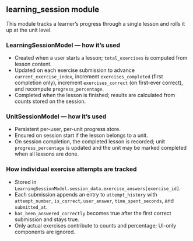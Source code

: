 ## learning_session module

This module tracks a learner’s progress through a single lesson and rolls it up at the unit level.

### LearningSessionModel — how it’s used
- Created when a user starts a lesson; `total_exercises` is computed from lesson content.
- Updated on each exercise submission to advance `current_exercise_index`, increment `exercises_completed` (first completion only), increment `exercises_correct` (on first-ever correct), and recompute `progress_percentage`.
- Completed when the lesson is finished; results are calculated from counts stored on the session.

### UnitSessionModel — how it’s used
- Persistent per-user, per-unit progress store.
- Ensured on session start if the lesson belongs to a unit.
- On session completion, the completed lesson is recorded; unit `progress_percentage` is updated and the unit may be marked completed when all lessons are done.

### How individual exercise attempts are tracked
- Stored in `LearningSessionModel.session_data.exercise_answers[exercise_id]`.
- Each submission appends an entry to `attempt_history` with `attempt_number`, `is_correct`, `user_answer`, `time_spent_seconds`, and `submitted_at`.
- `has_been_answered_correctly` becomes true after the first correct submission and stays true.
- Only actual exercises contribute to counts and percentage; UI-only components are ignored.
